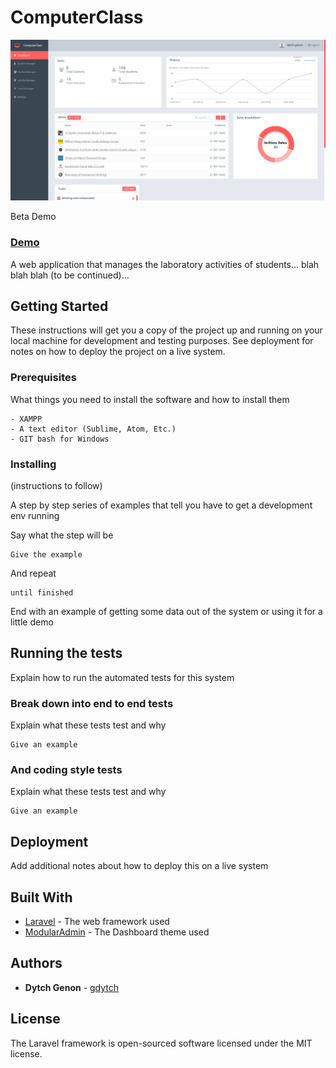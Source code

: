 # ComputerClass

![demo](https://github.com/gdytch/CL/blob/master/resources/assets/images/demo.PNG)

Beta Demo
### [Demo](https://computerclassapp.herokuapp.com)

A web application that manages the laboratory activities of students... blah blah blah (to be continued)...


## Getting Started

These instructions will get you a copy of the project up and running on your local machine for development and testing purposes. See deployment for notes on how to deploy the project on a live system.

### Prerequisites

What things you need to install the software and how to install them

```
- XAMPP
- A text editor (Sublime, Atom, Etc.)
- GIT bash for Windows
```

### Installing

(instructions to follow)

A step by step series of examples that tell you have to get a development env running

Say what the step will be

```
Give the example
```

And repeat

```
until finished
```

End with an example of getting some data out of the system or using it for a little demo

## Running the tests

Explain how to run the automated tests for this system

### Break down into end to end tests

Explain what these tests test and why

```
Give an example
```

### And coding style tests

Explain what these tests test and why

```
Give an example
```

## Deployment

Add additional notes about how to deploy this on a live system

## Built With

* [Laravel](https://laravel.com/docs/5.5) - The web framework used
* [ModularAdmin](https://github.com/modularcode/modular-admin-html) - The Dashboard theme used



## Authors

* **Dytch Genon** - [gdytch](https://github.com/gdytch)

## License

The Laravel framework is open-sourced software licensed under the MIT license.
